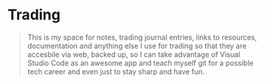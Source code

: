 # Trading

> This is my space for notes, trading journal entries, links to resources, documentation and anything else I use for trading so that they are accesbile via web, backed up, so I can take advantage of Visual Studio Code as an awesome app and teach myself git for a possible tech career and even just to stay sharp and have fun.